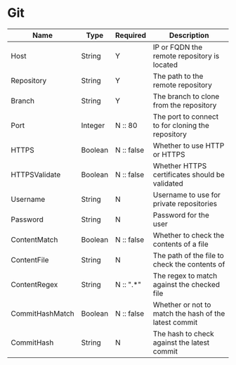 Git
===

| Name            | Type    | Required   | Description                                           |
| --------------- | ------- | ---------- | ----------------------------------------------------- |
| Host            | String  | Y          | IP or FQDN the remote repository is located           |
| Repository      | String  | Y          | The path to the remote repository                     |
| Branch          | String  | Y          | The branch to clone from the repository               |
| Port            | Integer | N :: 80    | The port to connect to for cloning the repository     |
| HTTPS           | Boolean | N :: false | Whether to use HTTP or HTTPS                          |
| HTTPSValidate   | Boolean | N :: false | Whether HTTPS certificates should be validated        |
| Username        | String  | N          | Username to use for private repositories              |
| Password        | String  | N          | Password for the user                                 |
| ContentMatch    | Boolean | N :: false | Whether to check the contents of a file               |
| ContentFile     | String  | N          | The path of the file to check the contents of         |
| ContentRegex    | String  | N :: ".*"  | The regex to match against the checked file           |
| CommitHashMatch | Boolean | N :: false | Whether or not to match the hash of the latest commit |
| CommitHash      | String  | N          | The hash to check against the latest commit           |
